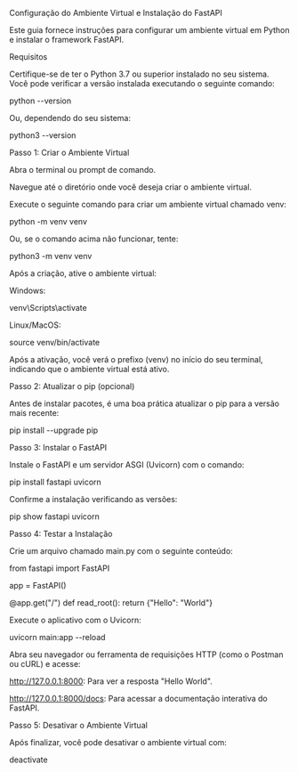 Configuração do Ambiente Virtual e Instalação do FastAPI

Este guia fornece instruções para configurar um ambiente virtual em Python e instalar o framework FastAPI.

Requisitos

Certifique-se de ter o Python 3.7 ou superior instalado no seu sistema. Você pode verificar a versão instalada executando o seguinte comando:

python --version

Ou, dependendo do seu sistema:

python3 --version

Passo 1: Criar o Ambiente Virtual

Abra o terminal ou prompt de comando.

Navegue até o diretório onde você deseja criar o ambiente virtual.

Execute o seguinte comando para criar um ambiente virtual chamado venv:

python -m venv venv

Ou, se o comando acima não funcionar, tente:

python3 -m venv venv

Após a criação, ative o ambiente virtual:

Windows:

venv\Scripts\activate

Linux/MacOS:

source venv/bin/activate

Após a ativação, você verá o prefixo (venv) no início do seu terminal, indicando que o ambiente virtual está ativo.

Passo 2: Atualizar o pip (opcional)

Antes de instalar pacotes, é uma boa prática atualizar o pip para a versão mais recente:

pip install --upgrade pip

Passo 3: Instalar o FastAPI

Instale o FastAPI e um servidor ASGI (Uvicorn) com o comando:

pip install fastapi uvicorn

Confirme a instalação verificando as versões:

pip show fastapi uvicorn

Passo 4: Testar a Instalação

Crie um arquivo chamado main.py com o seguinte conteúdo:

from fastapi import FastAPI

app = FastAPI()

@app.get("/")
def read_root():
    return {"Hello": "World"}

Execute o aplicativo com o Uvicorn:

uvicorn main:app --reload

Abra seu navegador ou ferramenta de requisições HTTP (como o Postman ou cURL) e acesse:

http://127.0.0.1:8000: Para ver a resposta "Hello World".

http://127.0.0.1:8000/docs: Para acessar a documentação interativa do FastAPI.

Passo 5: Desativar o Ambiente Virtual

Após finalizar, você pode desativar o ambiente virtual com:

deactivate

